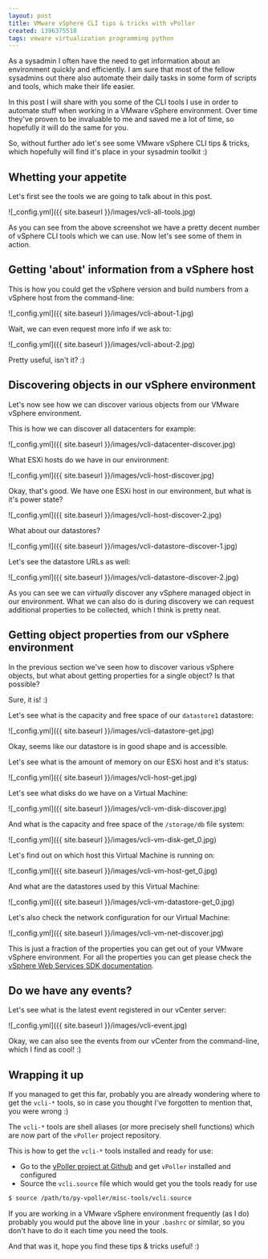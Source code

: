 ```yaml
---
layout: post
title: VMware vSphere CLI tips & tricks with vPoller
created: 1396375518
tags: vmware virtualization programming python
---
```

As a sysadmin I often have the need to get information about an
environment quickly and efficiently. I am sure that most of the
fellow sysadmins out there also automate their daily tasks in some
form of scripts and tools, which make their life easier.

In this post I will share with you some of the CLI tools I use in
order to automate stuff when working in a VMware vSphere
environment. Over time they've proven to be invaluable to me and saved
me a lot of time, so hopefully it will do the same for you.

So, without further ado let's see some VMware vSphere CLI tips &
tricks, which hopefully will find it's place in your sysadmin toolkit
:)

## Whetting your appetite

Let's first see the tools we are going to talk about in this post.

![_config.yml]({{ site.baseurl }}/images/vcli-all-tools.jpg)

As you can see from the above screenshot we have a pretty decent
number of vSphere CLI tools which we can use. Now let's see some of
them in action.

## Getting 'about' information from a vSphere host

This is how you could get the vSphere version and build numbers from a
vSphere host from the command-line:

![_config.yml]({{ site.baseurl }}/images/vcli-about-1.jpg)

Wait, we can even request more info if we ask to:

![_config.yml]({{ site.baseurl }}/images/vcli-about-2.jpg)

Pretty useful, isn't it? :)

## Discovering objects in our vSphere environment

Let's now see how we can discover various objects from our VMware
vSphere environment.

This is how we can discover all datacenters for example:

![_config.yml]({{ site.baseurl }}/images/vcli-datacenter-discover.jpg)

What ESXi hosts do we have in our environment:

![_config.yml]({{ site.baseurl }}/images/vcli-host-discover.jpg)

Okay, that's good. We have one ESXi host in our environment, but what
is it's power state?

![_config.yml]({{ site.baseurl }}/images/vcli-host-discover-2.jpg)

What about our datastores?

![_config.yml]({{ site.baseurl }}/images/vcli-datastore-discover-1.jpg)

Let's see the datastore URLs as well:

![_config.yml]({{ site.baseurl }}/images/vcli-datastore-discover-2.jpg)

As you can see we can *virtually* discover any vSphere managed object
in our environment. What we can also do is during discovery we can
request additional properties to be collected, which I think is pretty
neat.

## Getting object properties from our vSphere environment

In the previous section we've seen how to discover various vSphere
objects, but what about getting properties for a single object? Is
that possible?

Sure, it is! :)

Let's see what is the capacity and free space of our `datastore1`
datastore:

![_config.yml]({{ site.baseurl }}/images/vcli-datastore-get.jpg)

Okay, seems like our datastore is in good shape and is accessible.

Let's see what is the amount of memory on our ESXi host and it's
status:

![_config.yml]({{ site.baseurl }}/images/vcli-host-get.jpg)

Let's see what disks do we have on a Virtual Machine:

![_config.yml]({{ site.baseurl }}/images/vcli-vm-disk-discover.jpg)

And what is the capacity and free space of the `/storage/db` file
system:

![_config.yml]({{ site.baseurl }}/images/vcli-vm-disk-get_0.jpg)

Let's find out on which host this Virtual Machine is running on:

![_config.yml]({{ site.baseurl }}/images/vcli-vm-host-get_0.jpg)

And what are the datastores used by this Virtual Machine:

![_config.yml]({{ site.baseurl }}/images/vcli-vm-datastore-get_0.jpg)

Let's also check the network configuration for our Virtual Machine:

![_config.yml]({{ site.baseurl }}/images/vcli-vm-net-discover.jpg)

This is just a fraction of the properties you can get out of your
VMware vSphere environment. For all the properties you can get please
check the [vSphere Web Services SDK
documentation](https://www.vmware.com/support/developer/vc-sdk/).

## Do we have any events?

Let's see what is the latest event registered in our vCenter server:

![_config.yml]({{ site.baseurl }}/images/vcli-event.jpg)

Okay, we can also see the events from our vCenter from the
command-line, which I find as cool! :)

## Wrapping it up

If you managed to get this far, probably you are already wondering
where to get the `vcli-*` tools, so in case you thought I've forgotten
to mention that, you were wrong :)

The `vcli-*` tools are shell aliases (or more precisely shell
functions) which are now part of the `vPoller` project repository.

This is how to get the `vcli-*` tools installed and ready for use:

* Go to the [vPoller project at Github](https://github.com/dnaeon/py-vpoller) and get `vPoller` installed and configured
* Source the `vcli.source` file which would get you the tools ready for use

```bash
$ source /path/to/py-vpoller/misc-tools/vcli.source
```

If you are working in a VMware vSphere environment frequently (as I
do) probably you would put the above line in your `.bashrc` or
similar, so you don't have to do it each time you need the tools.

And that was it, hope you find these tips & tricks useful! :)
